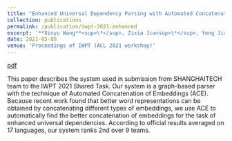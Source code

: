 ```yaml
---
title: "Enhanced Universal Dependency Parsing with Automated Concatenation of Embeddings "
collection: publications
permalink: /publication/iwpt-2021-enhanced
excerpt: '**Xinyu Wang**<sup>\*</sup>, Zixia Jia<sup>\*</sup>, Yong Jiang,  Kewei Tu.'
date: 2021-05-06
venue: 'Proceedings of IWPT (ACL 2021 workshop)'
---
```


<!-- [pdf](https://arxiv.org/pdf/1906.07880.pdf)
[code](https://github.com/wangxinyu0922/Second_Order_SDP)
[bibtex](https://www.aclweb.org/anthology/P19-1454.bib) -->
[pdf](https://arxiv.org/abs/2107.02416)

This paper describes the system used in submission from SHANGHAITECH team to the IWPT 2021 Shared Task. Our system is a graph-based parser with the technique of Automated Concatenation of Embeddings (ACE). Because recent work found that better word representations can be obtained by concatenating different types of embeddings, we use ACE to automatically find the better concatenation of embeddings for the task of enhanced universal dependencies. According to official results averaged on 17 languages, our system ranks 2nd over 9 teams. 